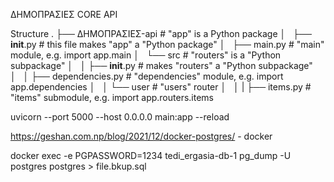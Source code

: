 ΔΗΜΟΠΡΑΣΙΕΣ CORE API

Structure
.
├── ΔΗΜΟΠΡΑΣΙΕΣ-api      # "app" is a Python package
│   ├── __init__.py      # this file makes "app" a "Python package"
│   ├── main.py          # "main" module, e.g. import app.main
│   └── src          # "routers" is a "Python subpackage"
│   │   ├── __init__.py  # makes "routers" a "Python subpackage"
│   │   ├── dependencies.py  # "dependencies" module, e.g. import app.dependencies
│   │   └── user     # "users" router
│   │   |   ├── items.py     # "items" submodule, e.g. import app.routers.items


uvicorn --port 5000 --host 0.0.0.0 main:app --reload

https://geshan.com.np/blog/2021/12/docker-postgres/ - docker

docker exec -e PGPASSWORD=1234 tedi_ergasia-db-1 pg_dump -U postgres postgres > file.bkup.sql